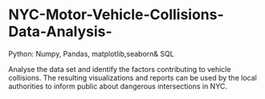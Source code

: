 # NYC-Motor-Vehicle-Collisions-Data-Analysis-
Python: Numpy, Pandas, matplotlib,seaborn& SQL

Analyse the data set and identify the factors contributing to vehicle collisions. The resulting visualizations and reports can be used by the local authorities to inform public about dangerous intersections in NYC.
